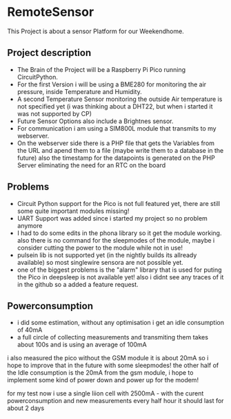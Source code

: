 # RemoteSensor

This Project is about a sensor Platform for our Weekendhome.


## Project description

* The Brain of the Project will be a Raspberry Pi Pico running CircuitPython. 
* For the first Version i will be using a BME280 for monitoring the air pressure, inside Temperature and Humidity.
* A second Temperature Sensor monitoring the outside Air temperature is not specified yet (i was thinking about a DHT22, but when i started it was not supported by CP)
* Future Sensor Options also include a Brightnes sensor.
* For communication i am using a SIM800L module that transmits to my webserver.
* On the webserver side there is a PHP file that gets the Variables from the URL and apend them to a file (maybe write them to a database in the future) also the timestamp for the datapoints is generated on the PHP Server eliminating the need for an RTC on the board

## Problems

* Circuit Python support for the Pico is not full featured yet, there are still some quite important modules missing!
* UART Support was added since i started my project so no problem anymore
* I had to do some edits in the phona library so it get the module working. also there is no command for the sleepmodes of the module, maybe i consider cutting the power to the module while not in use!
* pulsein lib is not supported yet (in the nightly builds its allready available) so most singlewire sensora are not possible yet.
* one of the biggest problems is the "alarm" library that is used for puting the Pico in deepsleep is not available yet! also i didnt see any traces of it in the github so a added a feature request.

## Powerconsumption

* i did some estimation, without any optimisation i get an idle consumption of 40mA
* a full circle of collecting measurements and transmiting them takes about 100s and is using an average of 100mA

i also measured the pico without the GSM module it is about 20mA so i hope to improve that in the future with some sleepmodes!
the other half of the Idle consumption is the 20mA from the gsm module, i hope to implement some kind of power down and power up for the modem!

for my test now i use a single liion cell with 2500mA - with the curent powerconsumption and new measurements every half hour it should last for about 2 days
